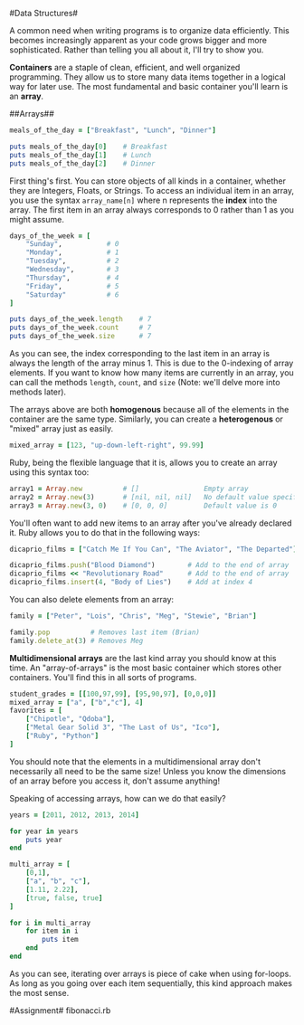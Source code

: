 #Data Structures#

A common need when writing programs is to organize data efficiently. This becomes increasingly apparent as your code grows bigger and more sophisticated. Rather than telling you all about it, I'll try to show you.

**Containers** are a staple of clean, efficient, and well organized programming. They allow us to store many data items together in a logical way for later use. The most fundamental and basic container you'll learn is an **array**.

##Arrays##

```ruby
meals_of_the_day = ["Breakfast", "Lunch", "Dinner"]

puts meals_of_the_day[0]    # Breakfast
puts meals_of_the_day[1]    # Lunch
puts meals_of_the_day[2]    # Dinner
```

First thing's first. You can store objects of all kinds in a container, whether they are Integers, Floats, or Strings. To access an individual item in an array, you use the syntax ```array_name[n]``` where n represents the **index** into the array. The first item in an array always corresponds to 0 rather than 1 as you might assume.

```ruby
days_of_the_week = [
    "Sunday",           # 0 
    "Monday",           # 1
    "Tuesday",          # 2
    "Wednesday",        # 3
    "Thursday",         # 4
    "Friday",           # 5
    "Saturday"          # 6
]

puts days_of_the_week.length    # 7
puts days_of_the_week.count     # 7
puts days_of_the_week.size      # 7
```

As you can see, the index corresponding to the last item in an array is always the length of the array minus 1. This is due to the 0-indexing of array elements. If you want to know how many items are currently in an array, you can call the methods ```length```, ```count```, and ```size``` (Note: we'll delve more into methods later).

The arrays above are both **homogenous** because all of the elements in the container are the same type. Similarly, you can create a **heterogenous** or "mixed" array just as easily.

```ruby
mixed_array = [123, "up-down-left-right", 99.99]
```

Ruby, being the flexible language that it is, allows you to create an array using this syntax too:

```ruby
array1 = Array.new          # []                Empty array
array2 = Array.new(3)       # [nil, nil, nil]   No default value specified
array3 = Array.new(3, 0)    # [0, 0, 0]         Default value is 0
```

You'll often want to add new items to an array after you've already declared it. Ruby allows you to do that in the following ways:

```ruby
dicaprio_films = ["Catch Me If You Can", "The Aviator", "The Departed"]

dicaprio_films.push("Blood Diamond")        # Add to the end of array
dicaprio_films << "Revolutionary Road"      # Add to the end of array
dicaprio_films.insert(4, "Body of Lies")    # Add at index 4
```

You can also delete elements from an array:

```ruby
family = ["Peter", "Lois", "Chris", "Meg", "Stewie", "Brian"]

family.pop          # Removes last item (Brian)
family.delete_at(3) # Removes Meg
```

**Multidimensional arrays** are the last kind array you should know at this time. An "array-of-arrays" is the most basic container which stores other containers. You'll find this in all sorts of programs.

```ruby
student_grades = [[100,97,99], [95,90,97], [0,0,0]]
mixed_array = ["a", ["b","c"], 4]
favorites = [
    ["Chipotle", "Qdoba"], 
    ["Metal Gear Solid 3", "The Last of Us", "Ico"], 
    ["Ruby", "Python"]
]
```

You should note that the elements in a multidimensional array don't necessarily all need to be the same size! Unless you know the dimensions of an array before you access it, don't assume anything!

Speaking of accessing arrays, how can we do that easily?

```ruby
years = [2011, 2012, 2013, 2014]

for year in years
    puts year
end

multi_array = [
    [0,1], 
    ["a", "b", "c"], 
    [1.11, 2.22], 
    [true, false, true]
]

for i in multi_array
    for item in i
        puts item
    end
end
```

As you can see, iterating over arrays is piece of cake when using for-loops. As long as you going over each item sequentially, this kind approach makes the most sense.

#Assignment#
fibonacci.rb

```ruby

```
